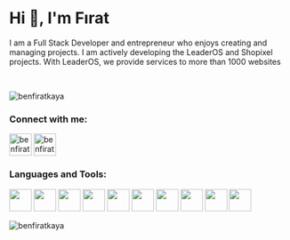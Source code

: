 <h1>Hi 👋, I'm Fırat</h1>
<p>I am a Full Stack Developer and entrepreneur who enjoys creating and managing projects. I am actively developing the LeaderOS and Shopixel projects. With LeaderOS, we provide services to more than 1000 websites</p>
<br>
<p align="left"> <img src="https://komarev.com/ghpvc/?username=benfiratkaya&label=Profile%20views&color=0e75b6&style=flat" alt="benfiratkaya" /> </p>

<h3 align="left">Connect with me:</h3>
<p align="left">
<a href="https://linkedin.com/in/benfiratkaya" target="blank"><img align="center" src="https://icongr.am/devicon/linkedin-original.svg?size=128&color=currentColor" alt="benfiratkaya" height="40" width="40" /></a>
<a href="https://instagram.com/benfiratkaya" target="blank"><img align="center" src="https://upload.wikimedia.org/wikipedia/commons/thumb/a/a5/Instagram_icon.png/2048px-Instagram_icon.png" alt="benfiratkaya" height="40" width="40" /></a>
</p>

<h3 align="left">Languages and Tools:</h3>
<p align="left">
<img src="https://icongr.am/devicon/php-original.svg?size=128&color=currentColor" width="40" height="40"/>
<img src="https://icongr.am/devicon/javascript-original.svg?size=128&color=currentColor" width="40" height="40"/>
<img src="https://icongr.am/devicon/laravel-plain.svg?size=128&color=FF2C1F" width="40" height="40"/>
<img src="https://icongr.am/devicon/react-original.svg?size=128&color=currentColor" width="40" height="40"/>
<img src="https://files.raycast.com/4dnlt8m2mcb98bzc4zb8pggc4csi" width="40" height="40"/>
<img src="https://upload.wikimedia.org/wikipedia/commons/d/d5/Tailwind_CSS_Logo.svg" width="40" height="40"/>
<img src="https://icongr.am/devicon/bootstrap-plain.svg?size=128&color=702CF7" width="40" height="40"/>
<img src="https://icongr.am/devicon/sass-original.svg?size=128&color=currentColor" width="40" height="40"/>
<img src="https://icongr.am/devicon/mongodb-original.svg?size=128&color=currentColor" width="40" height="40"/>
<img src="https://icongr.am/devicon/mysql-original.svg?size=128&color=currentColor" width="40" height="40"/>
</p>

<p>
  <img align="center" src="https://github-readme-stats.vercel.app/api/top-langs?username=benfiratkaya&show_icons=true&locale=en&layout=compact" alt="benfiratkaya" />
</p>

